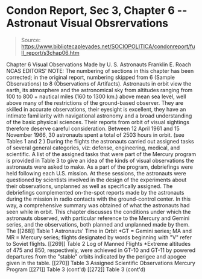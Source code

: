 # Condon Report, Sec 3, Chapter 6 -- Astronaut Visual Obsrervations

> Source: https://www.bibliotecapleyades.net/SOCIOPOLITICA/condonreport/full_report/s3chap06.htm

Chapter 6
Visual Observations Made by U. S. Astronauts
Franklin E. Roach
NCAS EDITORS' NOTE: The numbering of sections in this
chapter has been corrected; in the original report, numbering skipped
from 6 (Sample Observations) to 8 (Observations of Artifacts).
Astronauts in orbit view the earth, its atmosphere and the
astronomical sky from altitudes ranging from 100 to 800 + nautical
miles (160 to 1300 km.) above mean sea level, well above many of the
restrictions of the ground-based observer. They are skilled in
accurate observations, their eyesight is excellent, they have an
intimate familiarity with navigational astronomy and a broad
understanding of the basic physical sciences. Their reports from
orbit of visual sightings therefore deserve careful consideration.
Between 12 April 1961 and 15 November 1966, 30 astronauts spent a
total of 2503 hours in orbit. (see Tables 1 and 2 ) During the
flights the astronauts carried out assigned tasks of several general
categories, viz: defense, engineering, medical, and scientific. A
list of the assigned tasks that were part of the Mercury program is
provided in Table 3 to give an idea of the kinds of visual
observations the astronauts were asked to make.
As a part of the program, debriefings were held following each U.S.
mission. At these sessions, the astronauts were questioned by
scientists involved in the design of the experiments about their
observations, unplanned as well as specifically assigned. The
debriefings complemented on-the-spot reports made by the astronauts
during the mission in radio contacts with the ground-control center.
In this way, a comprehensive summary was obtained of what the
astronauts had seen while in orbit.
This chapter discusses the conditions under which the astronauts
observed, with particular reference to the Mercury and Gemini series,
and the observations, both planned and unplanned made by them. The
[[268]]
Table 1
Astronauts' Time in Orbit
*GT = Gemini series; MA and MR = Mercury series; flights designated
by words beginning with "V" refer to Soviet flights.
[[269]]
Table 2
Log of Manned Flights
*Extreme altitudes of 475 and 850, respectively, were achieved in
GT-10 and GT-11 by powered departures from the "stable"
orbits indicated by the perigee and apogee given in the table.
[[270]]
Table 3
Assigned Scientific Observations Mercury Program
[[271]]
Table 3 (cont'd)
[[272]]
Table 3 (cont'd)
